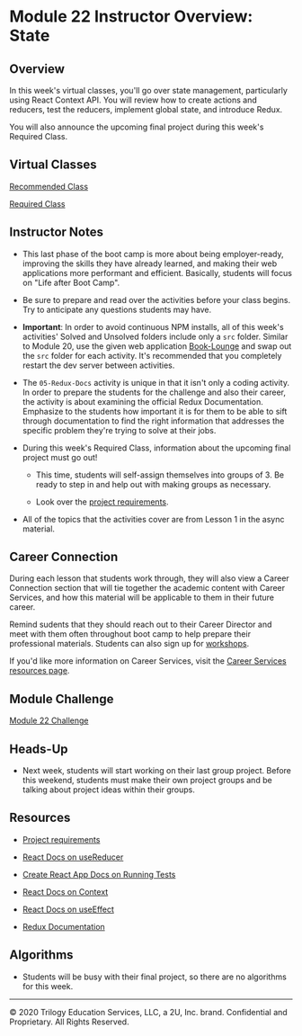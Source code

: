 # Module 22 Instructor Overview: State

## Overview

In this week's virtual classes, you'll go over state management, particularly using React Context API. You will review how to create actions and reducers, test the reducers, implement global state, and introduce Redux.

You will also announce the upcoming final project during this week's Required Class.

## Virtual Classes

[Recommended Class](./22.1-RECOMMENDED.md)

[Required Class](./22.2-REQUIRED.md)

## Instructor Notes

* This last phase of the boot camp is more about being employer-ready, improving the skills they have already learned, and making their web applications more performant and efficient. Basically, students will focus on "Life after Boot Camp". 

* Be sure to prepare and read over the activities before your class begins. Try to anticipate any questions students may have. 

* **Important**: In order to avoid continuous NPM installs, all of this week's activities' Solved and Unsolved folders include only a `src` folder. Similar to Module 20, use the given web application [Book-Lounge](../../01-Class-Content/22-State/01-Activities/Book-Lounge) and swap out the `src` folder for each activity. It's recommended that you completely restart the dev server between activities.

* The `05-Redux-Docs` activity is unique in that it isn't only a coding activity. In order to prepare the students for the challenge and also their career, the activity is about examining the official Redux Documentation. Emphasize to the students how important it is for them to be able to sift through documentation to find the right information that addresses the specific problem they're trying to solve at their jobs. 

* During this week's Required Class, information about the upcoming final project must go out!

  * This time, students will self-assign themselves into groups of 3. Be ready to step in and help out with making groups as necessary.

  * Look over the [project requirements](../../01-Class-Content/22-State/04-Supplemental/Project-Requirements.md). 

* All of the topics that the activities cover are from Lesson 1 in the async material.

## Career Connection

During each lesson that students work through, they will also view a Career Connection section that will tie together the academic content with Career Services, and how this material will be applicable to them in their future career.

Remind sudents that they should reach out to their Career Director and meet with them often throughout boot camp to help prepare their professional materials. Students can also sign up for [workshops](https://careerservicesonlineevents.splashthat.com/).

If you'd like more information on Career Services, visit the [Career Services resources page](http://bit.ly/CodingCS).

## Module Challenge

[Module 22 Challenge](../../01-Class-Content/22-State/02-Challenge)

## Heads-Up

* Next week, students will start working on their last group project. Before this weekend, students must make their own project groups and be talking about project ideas within their groups.

## Resources

* [Project requirements](../../01-Class-Content/22-State/04-Supplemental/Project-Requirements.md)

* [React Docs on useReducer](https://reactjs.org/docs/hooks-reference.html#usereducer)

* [Create React App Docs on Running Tests](https://create-react-app.dev/docs/running-tests/)

* [React Docs on Context](https://reactjs.org/docs/context.html)

* [React Docs on useEffect](https://reactjs.org/docs/hooks-effect.html#tip-optimizing-performance-by-skipping-effects)

* [Redux Documentation](https://redux.js.org/)


## Algorithms

* Students will be busy with their final project, so there are no algorithms for this week.

---
© 2020 Trilogy Education Services, LLC, a 2U, Inc. brand.  Confidential and Proprietary.  All Rights Reserved.
